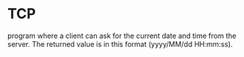 # TCP 
program where a client can ask for the current date and time from the
server.
The returned value is in this format (yyyy/MM/dd HH:mm:ss).

